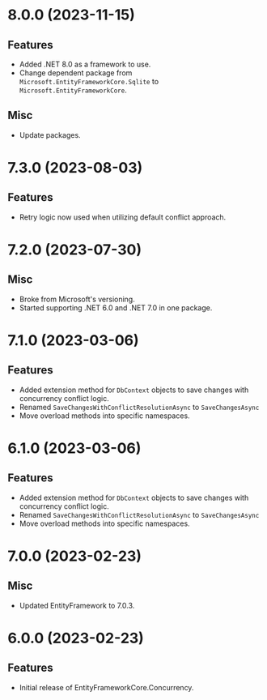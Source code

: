 # 8.0.0 (2023-11-15)
## Features
- Added .NET 8.0 as a framework to use.
- Change dependent package from `Microsoft.EntityFrameworkCore.Sqlite` to `Microsoft.EntityFrameworkCore`.
## Misc
- Update packages.

# 7.3.0 (2023-08-03)
## Features
- Retry logic now used when utilizing default conflict approach.

# 7.2.0 (2023-07-30)
## Misc
- Broke from Microsoft's versioning.
- Started supporting .NET 6.0 and .NET 7.0 in one package.

# 7.1.0 (2023-03-06)
## Features
- Added extension method for `DbContext` objects to save changes with concurrency conflict logic.
- Renamed `SaveChangesWithConflictResolutionAsync` to `SaveChangesAsync`
- Move overload methods into specific namespaces.

# 6.1.0 (2023-03-06)
## Features
- Added extension method for `DbContext` objects to save changes with concurrency conflict logic.
- Renamed `SaveChangesWithConflictResolutionAsync` to `SaveChangesAsync`
- Move overload methods into specific namespaces.

# 7.0.0 (2023-02-23)
## Misc
- Updated EntityFramework to 7.0.3.

# 6.0.0 (2023-02-23)
## Features
- Initial release of EntityFrameworkCore.Concurrency.